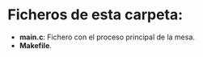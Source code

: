 # Ficheros de esta carpeta:

- **main.c**: Fichero con el proceso principal de la mesa.
- **Makefile**.